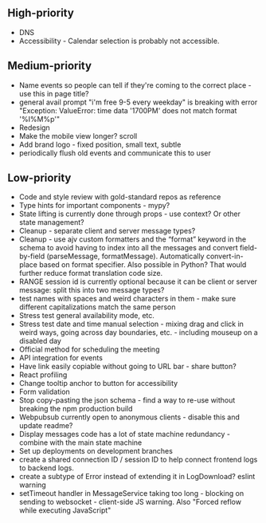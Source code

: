 ## High-priority

* DNS
* Accessibility - Calendar selection is probably not accessible.

## Medium-priority

* Name events so people can tell if they're coming to the correct place - use this in page title?
* general avail prompt "i'm free 9-5 every weekday" is breaking with error "Exception: ValueError: time data '1700PM' does not match format '%I%M%p'"
* Redesign
* Make the mobile view longer? scroll
* Add brand logo - fixed position, small text, subtle
* periodically flush old events and communicate this to user

## Low-priority

* Code and style review with gold-standard repos as reference
* Type hints for important components - mypy?
* State lifting is currently done through props - use context? Or other state management?
* Cleanup - separate client and server message types?
* Cleanup - use ajv custom formatters and the “format” keyword in the schema to avoid having to index into all the messages and convert field-by-field (parseMessage, formatMessage). Automatically convert-in-place based on format specifier. Also possible in Python? That would further reduce format translation code size.
* RANGE session id is currently optional because it can be client or server message: split this into two message types?
* test names with spaces and weird characters in them - make sure different capitalizations match the same person
* Stress test general availability mode, etc.
* Stress test date and time manual selection - mixing drag and click in weird ways, going across day boundaries, etc. - including mouseup on a disabled day
* Official method for scheduling the meeting
* API integration for events
* Have link easily copiable without going to URL bar - share button?
* React profiling
* Change tooltip anchor to button for accessibility
* Form validation
* Stop copy-pasting the json schema - find a way to re-use without breaking the npm production build
* Webpubsub currently open to anonymous clients - disable this and update readme?
* Display messages code has a lot of state machine redundancy - combine with the main state machine
* Set up deployments on development branches
* create a shared connection ID / session ID to help connect frontend logs to backend logs.
* create a subtype of Error instead of extending it in LogDownload? eslint warning
* setTimeout handler in MessageService taking too long - blocking on sending to websocket - client-side JS warning. Also "Forced reflow while executing JavaScript"
